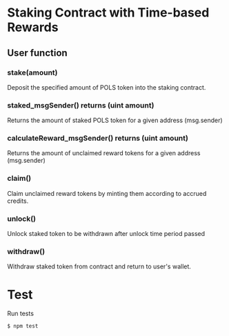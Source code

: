 # Staking Contract with Time-based Rewards

## User function

### stake(amount)

Deposit the specified amount of POLS token into the staking contract.

### staked_msgSender() returns (uint amount)

Returns the amount of staked POLS token for a given address (msg.sender)

### calculateReward_msgSender() returns (uint amount)

Returns the amount of unclaimed reward tokens for a given address (msg.sender)

### claim()

Claim unclaimed reward tokens by minting them according to accrued credits.

### unlock()

Unlock staked token to be withdrawn after unlock time period passed

### withdraw()

Withdraw staked token from contract and return to user's wallet.


# Test

Run tests
```bash
$ npm test
```
